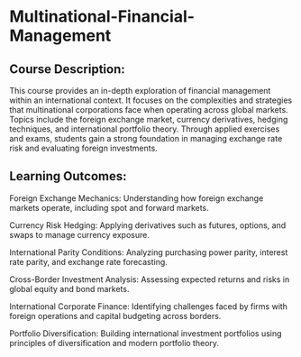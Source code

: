 # Multinational-Financial-Management

## Course Description:
This course provides an in-depth exploration of financial management within an international context. It focuses on the complexities and strategies that multinational corporations face when operating across global markets. Topics include the foreign exchange market, currency derivatives, hedging techniques, and international portfolio theory. Through applied exercises and exams, students gain a strong foundation in managing exchange rate risk and evaluating foreign investments.

## Learning Outcomes:
Foreign Exchange Mechanics: Understanding how foreign exchange markets operate, including spot and forward markets.

Currency Risk Hedging: Applying derivatives such as futures, options, and swaps to manage currency exposure.

International Parity Conditions: Analyzing purchasing power parity, interest rate parity, and exchange rate forecasting.

Cross-Border Investment Analysis: Assessing expected returns and risks in global equity and bond markets.

International Corporate Finance: Identifying challenges faced by firms with foreign operations and capital budgeting across borders.

Portfolio Diversification: Building international investment portfolios using principles of diversification and modern portfolio theory.
